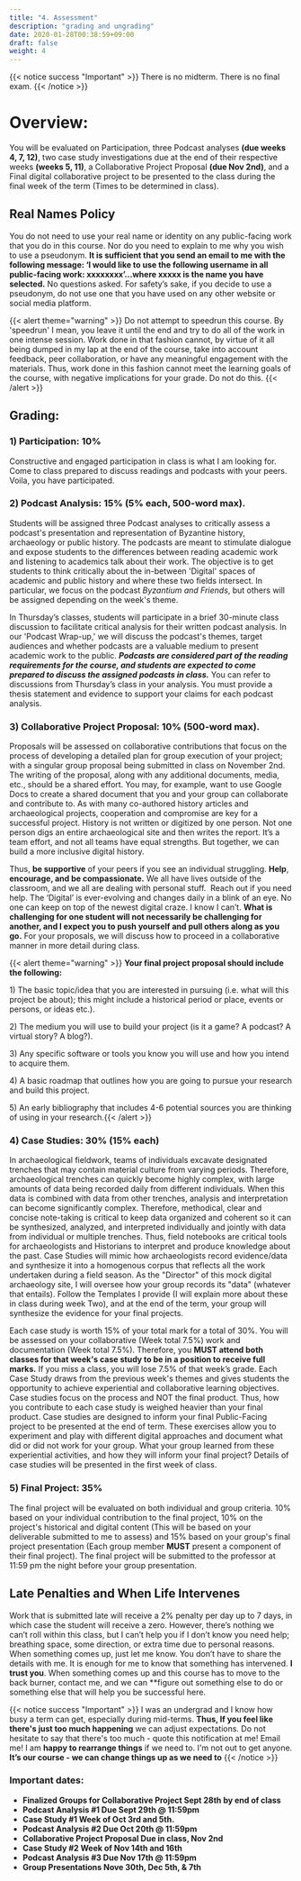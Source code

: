```yaml
---
title: "4. Assessment"
description: "grading and ungrading"
date: 2020-01-28T00:38:59+09:00
draft: false
weight: 4
---
```

{{< notice success "Important" >}}
There is no midterm. There is no final exam.
{{< /notice >}}

# Overview:

You will be evaluated on Participation, three Podcast analyses **(due weeks 4, 7, 12)**, two case study investigations due at the end of their respective weeks **(weeks 5, 11)**, a Collaborative Project Proposal **(due Nov 2nd)**, and a Final digital collaborative project to be presented to the class during the final week of the term (Times to be determined in class).

## Real Names Policy

You do not need to use your real name or identity on any public-facing work that you do in this course. Nor do you need to explain to me why you wish to use a pseudonym. **It is sufficient that you send an email to me with the following message: ‘I would like to use the following username in all public-facing work: xxxxxxxx’…where xxxxx is the name you have selected.** No questions asked. For safety’s sake, if you decide to use a pseudonym, do not use one that you have used on any other website or social media platform.

{{< alert theme="warning" >}} Do not attempt to speedrun this course. By 'speedrun' I mean, you leave it until the end and try to do all of the work in one intense session. Work done in that fashion cannot, by virtue of it all being dumped in my lap at the end of the course, take into account feedback, peer collaboration, or have any meaningful engagement with the materials. Thus, work done in this fashion cannot meet the learning goals of the course, with negative implications for your grade. Do not do this. {{< /alert >}}

## Grading:

### 1) Participation: 10%

Constructive and engaged participation in class is what I am looking for. Come to class prepared to discuss readings and podcasts with your peers. Voila, you have participated.

### 2) Podcast Analysis: 15% (5% each, 500-word max).

Students will be assigned three Podcast analyses to critically assess a podcast's presentation and representation of Byzantine history, archaeology or public history. The podcasts are meant to stimulate dialogue and expose students to the differences between reading academic work and listening to academics talk about their work. The objective is to get students to think critically about the in-between 'Digital' spaces of academic and public history and where these two fields intersect. In particular, we focus on the podcast *Byzantium and Friends*, but others will be assigned depending on the week's theme.

In Thursday’s classes, students will participate in a brief 30-minute class discussion to facilitate critical analysis for their written podcast analysis. In our 'Podcast Wrap-up,' we will discuss the podcast's themes, target audiences and whether podcasts are a valuable medium to present academic work to the public. _**Podcasts are considered part of the reading requirements for the course, and students are expected to come prepared to discuss the assigned podcasts in class.**_ You can refer to discussions from Thursday’s class in your analysis. You must provide a thesis statement and evidence to support your claims for each podcast analysis. 

### 3) Collaborative Project Proposal: 10% (500-word max).

Proposals will be assessed on collaborative contributions that focus on the process of developing a detailed plan for group execution of your project; with a singular group proposal being submitted in class on November 2nd. The writing of the proposal, along with any additional documents, media, etc., should be a shared effort. You may, for example, want to use Google Docs to create a shared document that you and your group can collaborate and contribute to. As with many co-authored history articles and archaeological projects, cooperation and compromise are key for a successful project. History is not written or digitized by one person. Not one person digs an entire archaeological site and then writes the report. It’s a team effort, and not all teams have equal strengths. But together, we can build a more inclusive digital history.

Thus, **be supportive** of your peers if you see an individual struggling. **Help**, **encourage, and be compassionate.** We all have lives outside of the classroom, and we all are dealing with personal stuff.  Reach out if you need help. The ‘Digital’ is ever-evolving and changes daily in a blink of an eye. No one can keep on top of the newest digital craze. I know I can’t. **What is challenging for one student will not necessarily be challenging for another, and I expect you to push yourself and pull others along as you go.** For your proposals, we will discuss how to proceed in a collaborative manner in more detail during class.

{{< alert theme="warning" >}} **Your final project proposal should include the following:**

1) The basic topic/idea that you are interested in pursuing (i.e. what will this project be about); this might include a historical period or place, events or persons, or ideas etc.).

2) The medium you will use to build your project (is it a game? A podcast? A virtual story? A blog?).

3) Any specific software or tools you know you will use and how you intend to acquire them.

4) A basic roadmap that outlines how you are going to pursue your research and build this project.

5) An early bibliography that includes 4-6 potential sources you are thinking of using in your research.{{< /alert >}}

### 4) Case Studies: 30% (15% each)

In archaeological fieldwork, teams of individuals excavate designated trenches that may contain material culture from varying periods. Therefore, archaeological trenches can quickly become highly complex, with large amounts of data being recorded daily from different individuals. When this data is combined with data from other trenches, analysis and interpretation can become significantly complex. Therefore, methodical, clear and concise note-taking is critical to keep data organized and coherent so it can be synthesized, analyzed, and interpreted individually and jointly with data from individual or multiple trenches. Thus, field notebooks are critical tools for archaeologists and Historians to interpret and produce knowledge about the past. Case Studies will mimic how archaeologists record evidence/data and synthesize it into a homogenous corpus that reflects all the work undertaken during a field season. As the "Director" of this mock digital archaeology site, I will oversee how your group records its "data" (whatever that entails). Follow the Templates I provide (I will explain more about these in class during week Two), and at the end of the term, your group will synthesize the evidence for your final projects. 

Each case study is worth 15% of your total mark for a total of 30%. You will be assessed on your collaborative (Week total 7.5%) work and documentation (Week total 7.5%). Therefore, you **MUST attend both classes for that week's case study to be in a position to receive full marks.** If you miss a class, you will lose 7.5% of that week’s grade. Each Case Study draws from the previous week's themes and gives students the opportunity to achieve experiential and collaborative learning objectives. Case studies focus on the process and NOT the final product. Thus, how you contribute to each case study is weighed heavier than your final product. Case studies are designed to inform your final Public-Facing project to be presented at the end of term. These exercises allow you to experiment and play with different digital approaches and document what did or did not work for your group. What your group learned from these experiential activities, and how they will inform your final project? Details of case studies will be presented in the first week of class.

### 5) Final Project: 35%

The final project will be evaluated on both individual and group criteria. 10% based on your individual contribution to the final project, 10% on the project's historical and digital content (This will be based on your deliverable submitted to me to assess) and 15% based on your group's final project presentation (Each group member **MUST** present a component of their final project). The final project will be submitted to the professor at 11:59 pm the night before your group presentation.

## Late Penalties and When Life Intervenes

Work that is submitted late will receive a 2% penalty per day up to 7 days, in which case the student will receive a zero. However, there’s nothing we can’t roll within this class, but I can’t help you if I don’t know you need help; breathing space, some direction, or extra time due to personal reasons. When something comes up, just let me know. You don’t have to share the details with me. It is enough for me to know that something has intervened. **I trust you**. When something comes up and this course has to move to the back burner, contact me, and we can **figure out something else to do or something else that will help you be successful here.


{{< notice success "Important" >}}
I was an undergrad and I know how busy a term can get, especially during mid-terms. **Thus, If you feel like there's just too much happening** we can adjust expectations. Do not hesitate to say that there's too much - quote this notification at me! Email me! I am **happy to rearrange things** if we need to. I'm not out to get anyone. **It’s our course - we can change things up as we need to**
{{< /notice >}}

### Important dates:

+ **Finalized Groups for Collaborative Project Sept 28th by end of class**
+ **Podcast Analysis #1 Due Sept 29th @ 11:59pm**
+ **Case Study #1 Week of Oct 3rd and 5th.**
+ **Podcast Analysis #2 Due Oct 20th @ 11:59pm**
+ **Collaborative Project Proposal Due in class, Nov 2nd**
+ **Case Study #2 Week of Nov 14th and 16th**
+ **Podcast Analysis #3 Due Nov 17th @ 11:59pm**
+ **Group Presentations Nove 30th, Dec 5th, & 7th**
  
